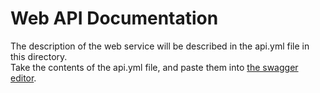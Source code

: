 Web API Documentation
=====================

The description of the web service will be described in the api.yml file in this directory.  
Take the contents of the api.yml file, and paste them into [the swagger editor](http://editor.swagger.io/).